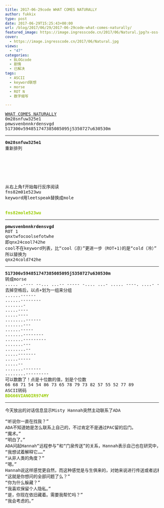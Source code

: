 ```yaml
---
title: 2017-06-29code WHAT COMES NATURALLY
author: fukkix
type: post
date: 2017-06-29T15:25:43+00:00
url: /blog/2017/06/29/2017-06-29code-what-comes-naturally/
featured_image: https://image.ingresscode.cn/2017/06/Natural.jpg?x-oss-process=image/resize,m_fill,w_700,h_220
cover:
  - https://image.ingresscode.cn/2017/06/Natural.jpg
views:
  - "47"
categories:
  - BLOGcode
  - 剧情
  - 已解决
tags:
  - ASCII
  - keyword联想
  - morse
  - ROT N
  - 数字缩写

---
```

<pre><a href="http://investigate.ingress.com/2017/06/29/what-comes-naturally/">WHAT COMES NATURALLY</a>
0m28snfuw325e1
pmwsvenbnnkrdensvgd
517306v594851747385085095j5350727u630530m<!--more--></pre>

* * *

<pre><strong>0m28snfuw325e1</strong>
重新排列



<table border="0" cellpading="0" cellspacing="0"   >
  
  	
  
</table>

从右上角f开始每行反序阅读
fns82m01e523wu
keyword用leetspeak替换成mole


<span style="color: #99cc00;"><strong>fns82mole523wu</strong></span></pre>

* * *

<pre><strong>pmwsvenbnnkrdensvgd
</strong>ROT 1
qnxtwfocoolsefotwhe
即qnx24cool742he
cool不在keyword列表，比“cool（凉）”更进一步（ROT+1)的是“cold（冷）”
所以替换为
qnx24cold742he</pre>

* * *

<pre><strong>517306v594851747385085095j5350727u630530m</strong>
转成morse
..... .---- --... ...-- ----- -.... ...- ..... ----. ....- ---.. ..... .---- --... ....- --... ...-- ---.. ..... ----- ---.. ..... ----- ----. ..... .--- ..... ...-- ..... ----- --... ..--- --... ..- -.... ...-- ----- ..... ...-- ----- --
去掉空格后，以点+划为一组来分组
......------
......--------
.......-
.....----
.....----
........------
.......---
......-----
.......--------
.......---------
.......---
........--
.....-------
.....-----
.....--
.......-------
........---------
可以数数了！点是十位数的值，划是个位数
66 68 71 54 54 86 73 65 78 79 73 82 57 55 52 77 89
ASCII转码
<span style="color: #99cc00;"><strong>BDG66VIANOIR974MY</strong></span></pre>

* * *

<pre>今天放出的对话信息显示Misty Hannah突然主动联系了ADA

“听说你一直在找我？”
ADA不知道她是怎么联系上自己的，不过肯定不是通过PAC留的后门。
“魔术。”
“明白了。”
ADA问起Hannah“远程参与”和“门泉传送”的关系，Hannah表示自己也在研究中，只是感觉它们是类似的。
“我想试着解释它……”
“从非人类的角度？”
“嗯。”
Hannah说这样感觉更自然，而这种感觉是与生俱来的，对她来说进行传送或者远程参与就跟喜欢音乐或者绘画的人在各自领域的行为感到轻松一样，那是她的一种能力。
“这就是你想问的全部问题了么？”
“你为什么躲藏？”
“我喜欢保留个人隐私。”
“是，你现在依旧藏着。需要我帮忙吗？”
“我会考虑的。”


</pre>